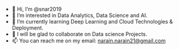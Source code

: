 - 👋 Hi, I’m @snar2019
- 👀 I’m interested in Data Analytics, Data Science and AI.
- 🌱 I’m currently learning Deep Learning and Cloud Technologies & Deployment.
- 💞️ I will be glad to collaborate on Data science Projects.
- 📫 You can reach me on my email: narain.narain21@gmail.com


                     
<!---
snar2019/snar2019 is a ✨ special ✨ repository because its `README.md` (this file) appears on your GitHub profile.
You can click the Preview link to take a look at your changes.
--->
